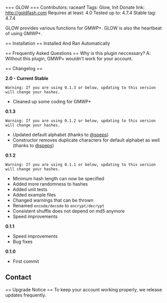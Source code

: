=== GLOW ===
Contributors: raceanf
Tags: Glow, Init
Donate link: http://goldfash.com
Requires at least: 4.0
Tested up to: 4.7.4
Stable tag: 4.7.4

GLOW provides various functions for GMWP+. GLOW is also the heartbeat of using GMWP+.

== Installation ==
Installed And Ran Automatically

== Frequently Asked Questions ==
Why is this plugin neccessary? A: Without this plugin, GMWP+ wouldn\'t work for your account.

== Changelog ==

**2.0 - Current Stable**

	Warning: If you are using 0.1.3 or below, updating to this version will change your hashes.

- Cleaned up some coding for GMWP+


**0.1.3**

	Warning: If you are using 0.1.2 or below, updating to this version will change your hashes.

- Updated default alphabet (thanks to [@speps](https://github.com/speps))
- Constructor removes duplicate characters for default alphabet as well (thanks to [@speps](https://github.com/speps))

**0.1.2**

	Warning: If you are using 0.1.1 or below, updating to this version will change your hashes.

- Minimum hash length can now be specified
- Added more randomness to hashes
- Added unit tests
- Added example files
- Changed warnings that can be thrown
- Renamed `encode/decode` to `encrypt/decrypt`
- Consistent shuffle does not depend on md5 anymore
- Speed improvements

**0.1.1**

- Speed improvements
- Bug fixes

**0.1.0**
	
- First commit

## Contact

== Upgrade Notice ==
To keep your account working properly, we release updates frequently.
